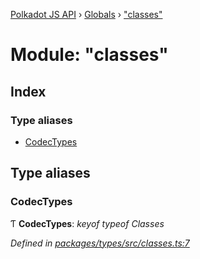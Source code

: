 [Polkadot JS API](../README.md) › [Globals](../globals.md) › ["classes"](_classes_.md)

# Module: "classes"

## Index

### Type aliases

* [CodecTypes](_classes_.md#codectypes)

## Type aliases

###  CodecTypes

Ƭ **CodecTypes**: *keyof typeof Classes*

*Defined in [packages/types/src/classes.ts:7](https://github.com/polkadot-js/api/blob/e3d3a1ff71/packages/types/src/classes.ts#L7)*
